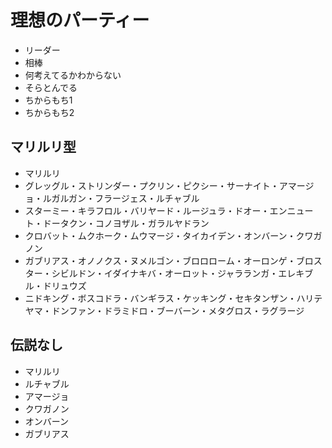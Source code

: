 # 理想のパーティー
- リーダー
- 相棒
- 何考えてるかわからない
- そらとんでる
- ちからもち1
- ちからもち2

## マリルリ型
- マリルリ
- グレッグル・ストリンダー・プクリン・ピクシー・サーナイト・アマージョ・ルガルガン・フラージェス・ルチャブル
- スターミー・キラフロル・バリヤード・ルージュラ・ドオー・エンニュート・ドータクン・コノヨザル・ガラルヤドラン
- クロバット・ムクホーク・ムウマージ・タイカイデン・オンバーン・クワガノン
- ガブリアス・オノノクス・ヌメルゴン・ブロロローム・オーロンゲ・ブロスター・シビルドン・イダイナキバ・オーロット・ジャラランガ・エレキブル・ドリュウズ
- ニドキング・ボスコドラ・バンギラス・ケッキング・セキタンザン・ハリテヤマ・ドンファン・ドラミドロ・ブーバーン・メタグロス・ラグラージ

## 伝説なし
- マリルリ
- ルチャブル
- アマージョ
- クワガノン
- オンバーン
- ガブリアス